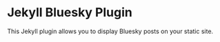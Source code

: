 # Jekyll Bluesky Plugin

This Jekyll plugin allows you to display Bluesky posts on your static site.